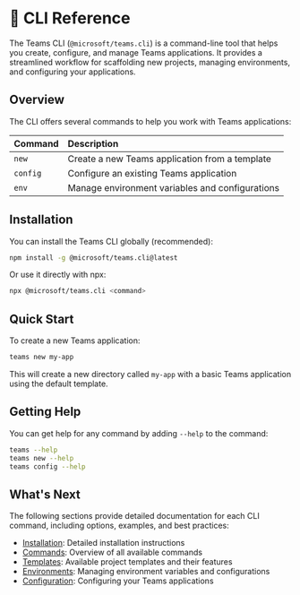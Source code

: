 # 🔧 CLI Reference

The Teams CLI (`@microsoft/teams.cli`) is a command-line tool that helps you create, configure, and manage Teams applications. It provides a streamlined workflow for scaffolding new projects, managing environments, and configuring your applications.

## Overview

The CLI offers several commands to help you work with Teams applications:

| Command | Description |
| :------ | :---------- |
| `new` | Create a new Teams application from a template |
| `config` | Configure an existing Teams application |
| `env` | Manage environment variables and configurations |

## Installation

You can install the Teams CLI globally (recommended):

```sh
npm install -g @microsoft/teams.cli@latest
```

Or use it directly with npx:

```sh
npx @microsoft/teams.cli <command>
```

## Quick Start

To create a new Teams application:

```sh
teams new my-app
```

This will create a new directory called `my-app` with a basic Teams application using the default template.


## Getting Help

You can get help for any command by adding `--help` to the command:

```sh
teams --help
teams new --help
teams config --help
```

## What's Next

The following sections provide detailed documentation for each CLI command, including options, examples, and best practices:

- [Installation](./1.installation.md): Detailed installation instructions
- [Commands](./2.commands.md): Overview of all available commands
- [Templates](./3.templates.md): Available project templates and their features
- [Environments](./4.environments.md): Managing environment variables and configurations
- [Configuration](./5.configuration.md): Configuring your Teams applications
